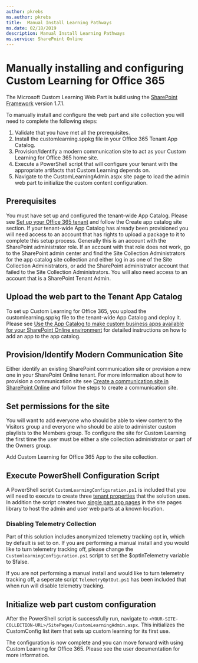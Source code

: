 ```yaml
---
author: pkrebs
ms.author: pkrebs
title:  Manual Install Learning Pathways
ms.date: 02/18/2019
description: Manual Install Learning Pathways
ms.service: SharePoint Online
---
```


# Manually installing and configuring Custom Learning for Office 365

The Microsoft Custom Learning Web Part is build using the [SharePoint Framework](https://docs.microsoft.com/en-us/sharepoint/dev/spfx/sharepoint-framework-overview) version 1.7.1.

To manually install and configure the web part and site collection you will need to complete the following steps:

1. Validate that you have met all the prerequisites.
1. Install the customlearning.sppkg file in your Office 365 Tenant App Catalog.
1. Provision/Identify a modern communication site to act as your Custom Learning for Office 365 home site.
1. Execute a PowerShell script that will configure your tenant with the appropriate artifacts that Custom Learning depends on.
1. Navigate to the CustomLearningAdmin.aspx site page to load the admin web part to initialize the custom content configuration.

## Prerequisites

You must have set up and configured the tenant-wide App Catalog. Please see [Set up your Office 365 tenant](https://docs.microsoft.com/en-us/sharepoint/dev/spfx/set-up-your-developer-tenant#create-app-catalog-site) and follow the Create app catalog site section. If your tenant-wide App Catalog has already been provisioned you will need access to an account that has rights to upload a package to it to complete this setup process. Generally this is an account with the SharePoint administrator role. If an account with that role does not work, go to the SharePoint admin center and find the Site Collection Administrators for the app catalog site collection and either log in as one of the Site Collection Administrators, or add the SharePoint administrator account that failed to the Site Collection Administrators. You will also need access to an account that is a SharePoint Tenant Admin.

## Upload the web part to the Tenant App Catalog

To set up Custom Learning for Office 365, you upload the customlearning.sppkg file to the tenant-wide App Catalog and deploy it. Please see [Use the App Catalog to make custom business apps available for your SharePoint Online environment](https://docs.microsoft.com/en-us/sharepoint/use-app-catalog) for detailed instructions on how to add an app to the app catalog.

## Provision/Identify Modern Communication Site

Either identify an existing SharePoint communication site or provision a new one in your SharePoint Online tenant. For more information about how to provision a communication site see [Create a communication site in SharePoint Online](https://support.office.com/en-us/article/create-a-communication-site-in-sharepoint-online-7fb44b20-a72f-4d2c-9173-fc8f59ba50eb) and follow the steps to create a communication site.

## Set permissions for the site

You will want to add everyone who should be able to view content to the Visitors group and everyone who should be able to administer custom playlists to the Members group. To configure the site for Custom Learning the first time the user must be either a site collection administrator or part of the Owners group.

Add Custom Learning for Office 365 App to the site collection.

## Execute PowerShell Configuration Script

A PowerShell script `CustomLearningConfiguration.ps1` is included that you will need to execute to create three [tenant properties](https://docs.microsoft.com/en-us/sharepoint/dev/spfx/tenant-properties) that the solution uses. In addition the script creates two [single part app pages](https://docs.microsoft.com/en-us/sharepoint/dev/spfx/web-parts/single-part-app-pages) in the site pages library to host the admin and user web parts at a known location.

### Disabling Telemetry Collection

Part of this solution includes anonymized telemetry tracking opt in, which by default is set to on. If you are performing a manual install and you would like to turn telemetry tracking off, please change the `CustomlearningConfiguration.ps1` script to set the $optInTelemetry variable to $false.

If you are not performing a manual install and would like to turn telemetry tracking off, a seperate script `TelemetryOptOut.ps1` has been included that when run will disable telemetry tracking.

## Initialize web part custom configuration

After the PowerShell script is successfully run, navigate to `<YOUR-SITE-COLLECTION-URL>/SitePages/CustomLearningAdmin.aspx`. This initializes the CustomConfig list item that sets up custom learning for its first use.

The configuration is now complete and you can move forward with using Custom Learning for Office 365. Please see the user documentation for more information.
